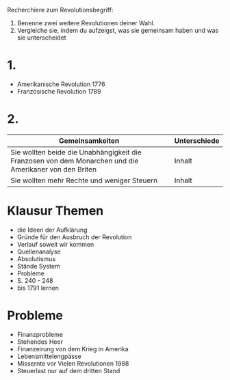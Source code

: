 Recherchiere zum Revolutionsbegriff:
1. Benenne zwei weitere Revolutionen deiner Wahl.
2. Vergleiche sie, indem du aufzeigst, was sie
gemeinsam haben und was sie unterscheidet

# 1. 
- Amerikanische Revolution 1776
- Französische Revolution 1789
# 2.
| Gemeinsamkeiten | Unterschiede
| -------- | --------
| Sie wollten beide die Unabhängigkeit die Franzosen von dem Monarchen und die Amerikaner von den Briten   | Inhalt
| Sie wollten mehr Rechte und  weniger Steuern  | Inhalt
# Klausur Themen
- die Ideen der Aufklärung
- Gründe für den Ausbruch der Revolution 
- Verlauf soweit wir kommen
- Quellenanalyse
- Absolutismus
- Stände System 
- Probleme 
- S. 240 - 248
- bis 1791 lernen
# Probleme 
- Finanzprobleme 
- Stehendes Heer 
- Finanzeirung von dem Krieg in Amerika
- Lebensmittelengpässe 
- Missernte vor Vielen Revolutionen 1988
- Steuerlast nur auf dem dritten Stand
